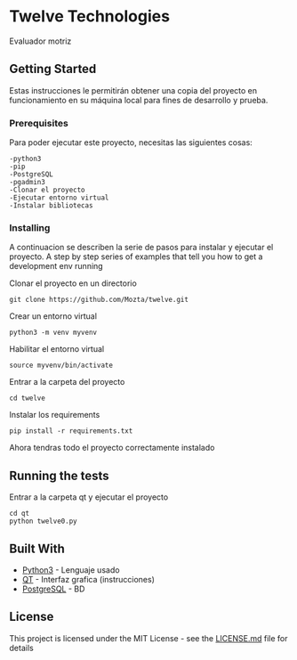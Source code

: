 # Twelve Technologies

Evaluador motriz

## Getting Started

Estas instrucciones le permitirán obtener una copia del proyecto en funcionamiento en su máquina local para fines de desarrollo y prueba.

### Prerequisites

Para poder ejecutar este proyecto, necesitas las siguientes cosas:

```
-python3
-pip
-PostgreSQL
-pgadmin3
-Clonar el proyecto
-Ejecutar entorno virtual
-Instalar bibliotecas
```

### Installing
A continuacion se describen la serie de pasos para instalar y ejecutar el proyecto.
A step by step series of examples that tell you how to get a development env running

Clonar el proyecto en un directorio

```
git clone https://github.com/Mozta/twelve.git
```

Crear un entorno virtual

```
python3 -m venv myvenv
```
Habilitar el entorno virtual

```
source myvenv/bin/activate
```
Entrar a la carpeta del proyecto

```
cd twelve
```

Instalar los requirements

```
pip install -r requirements.txt
```

Ahora tendras todo el proyecto correctamente instalado

## Running the tests

Entrar a la carpeta qt y ejecutar el proyecto

```
cd qt
python twelve0.py
```

## Built With

* [Python3](https://www.python.org/downloads/) - Lenguaje usado
* [QT](https://medium.com/@hektorprofe/primeros-pasos-en-pyqt-5-y-qt-designer-programas-gr%C3%A1ficos-con-python-6161fba46060) - Interfaz grafica (instrucciones)
* [PostgreSQL](https://www.postgresql.org/) - BD

## License

This project is licensed under the MIT License - see the [LICENSE.md](LICENSE.md) file for details
